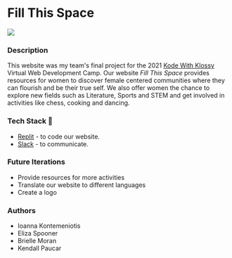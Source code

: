 # Fill This Space

![](./site_preview.gif)

<!--- ### Table of Contents
1. [Description](#Description)
2. [Tech Stack](#TechStack)
3. [Future Iterations](#FutureIterations)
4. [Collaborators](#Collaborators) --->

<!---<a name="Description"/> </a>--->
### Description
This website was my team's final project for the 2021 [Kode With Klossy](https://www.kodewithklossy.com) Virtual Web Development Camp. 
Our website *Fill This Space* provides resources for women to discover female centered communities where they can flourish and be their true self. We also offer women the chance to explore new fields such as Literature, Sports and STEM and get involved in activities like chess, cooking and dancing. 

<!---<a name="TechStack"/> </a>--->
### Tech Stack 🔨
* [Replit](https://replit.com/) - to code our website.
* [Slack](https://slack.com) - to communicate.

<!---<a name="FutureIterations"/> </a>--->
### Future Iterations
* Provide resources for more activities
* Translate our website to different languages
* Create a logo

### Authors
* Ioanna Kontemeniotis
* Eliza Spooner
* Brielle Moran
* Kendall Paucar
